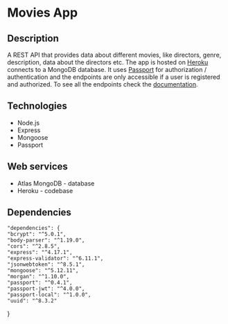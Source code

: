 # Movies App

## Description
A REST API that provides data about different movies, like directors, genre, description, data about the directors etc.
The app is hosted on [Heroku](https://www.heroku.com/home) connects to a MongoDB database.
It uses [Passport](http://www.passportjs.org/) for authorization / authentication and the endpoints are only accessible if a user is registered and authorized.
To see all the endpoints check the [documentation](https://myflix-app-1029.herokuapp.com/documentation.html).

## Technologies
  * Node.js
  * Express
  * Mongoose
  * Passport

## Web services
* Atlas MongoDB - database
* Heroku - codebase

## Dependencies

    "dependencies": {
    "bcrypt": "^5.0.1",
    "body-parser": "^1.19.0",
    "cors": "^2.8.5",
    "express": "^4.17.1",
    "express-validator": "^6.11.1",
    "jsonwebtoken": "^8.5.1",
    "mongoose": "^5.12.11",
    "morgan": "^1.10.0",
    "passport": "^0.4.1",
    "passport-jwt": "^4.0.0",
    "passport-local": "^1.0.0",
    "uuid": "^8.3.2"
  }


